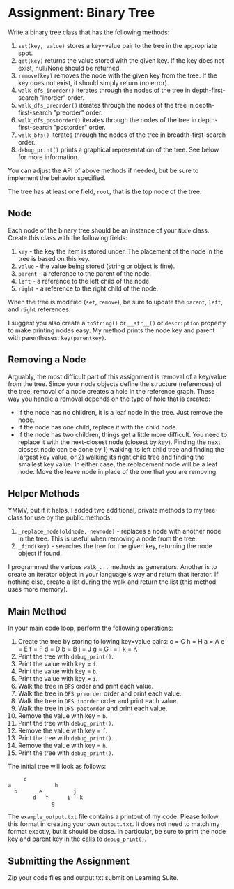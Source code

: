 # Assignment: Binary Tree

Write a binary tree class that has the following methods:

1. `set(key, value)` stores a key=value pair to the tree in the appropriate spot.
1. `get(key)` returns the value stored with the given key.  If the key does not exist, null/None should be returned.
1. `remove(key)` removes the node with the given key from the tree.  If the key does not exist, it should simply return (no error).
1. `walk_dfs_inorder()` iterates through the nodes of the tree in depth-first-search "inorder" order.
1. `walk_dfs_preorder()` iterates through the nodes of the tree in depth-first-search "preorder" order.
1. `walk_dfs_postorder()` iterates through the nodes of the tree in depth-first-search "postorder" order.
1. `walk_bfs()` iterates through the nodes of the tree in breadth-first-search order.
1. `debug_print()` prints a graphical representation of the tree. See below for more information.

You can adjust the API of above methods if needed, but be sure to implement the behavior specified.

The tree has at least one field, `root`, that is the top node of the tree.


## Node

Each node of the binary tree should be an instance of your `Node` class.  Create this class with the following fields:

1. `key` - the key the item is stored under.  The placement of the node in the tree is based on this key.
1. `value` - the value being stored (string or object is fine).
1. `parent` - a reference to the parent of the node.
1. `left` - a reference to the left child of the node.
1. `right` - a reference to the right child of the node.

When the tree is modified (`set`, `remove`), be sure to update the `parent`, `left`, and `right` references.

I suggest you also create a `toString()` or `__str__()` or `description` property to make printing nodes easy.  My method prints the node key and parent with parentheses: `key(parentkey)`.


## Removing a Node

Arguably, the most difficult part of this assignment is removal of a key/value from the tree.  Since your node objects define the structure (references) of the tree, removal of a node creates a hole in the reference graph.  These way you handle a removal depends on the type of hole that is created:

* If the node has no children, it is a leaf node in the tree.  Just remove the node.
* If the node has one child, replace it with the child node.
* If the node has two children, things get a little more difficult.  You need to replace it with the next-closest node (closest by *key*).  Finding the next closest node can be done by 1) walking its left child tree and finding the largest key value, or 2) walking its right child tree and finding the smallest key value.  In either case, the replacement node will be a leaf node.  Move the leave node in place of the one that you are removing.


## Helper Methods

YMMV, but if it helps, I added two additional, private methods to my tree class for use by the public methods:

1. `_replace_node(oldnode, newnode)` - replaces a node with another node in the tree.  This is useful when removing a node from the tree.
1. `_find(key)` - searches the tree for the given key, returning the node object if found.

I programmed the various `walk_...` methods as generators.  Another is to create an iterator object in your language's way and return that iterator.  If nothing else, create a list during the walk and return the list (this method uses more memory).


## Main Method

In your main code loop, perform the following operations:

1. Create the tree by storing following key=value pairs:
        c = C
        h = H
        a = A
        e = E
        f = F
        d = D
        b = B
        j = J
        g = G
        i = I
        k = K
1. Print the tree with `debug_print()`.
1. Print the value with key = `f`.
1. Print the value with key = `b`.
1. Print the value with key = `i`.
1. Walk the tree in `BFS` order and print each value.
1. Walk the tree in `DFS preorder` order and print each value.
1. Walk the tree in `DFS inorder` order and print each value.
1. Walk the tree in `DFS postorder` and print each value.
1. Remove the value with key = `b`.
1. Print the tree with `debug_print()`.
1. Remove the value with key = `f`.
1. Print the tree with `debug_print()`.
1. Remove the value with key = `h`.
1. Print the tree with `debug_print()`.

The initial tree will look as follows:

         c
    a              h
      b       e          j
            d   f      i   k
                  g

The `example_output.txt` file contains a printout of my code.  Please follow this format in creating your own `output.txt`.  It does not need to match my format exactly, but it should be close.  In particular, be sure to print the node key and parent key in the calls to `debug_print()`.

## Submitting the Assignment

Zip your code files and output.txt submit on Learning Suite.